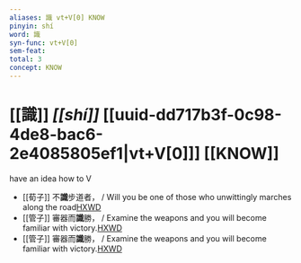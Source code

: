```yaml
---
aliases: 識 vt+V[0] KNOW
pinyin: shí
word: 識
syn-func: vt+V[0]
sem-feat: 
total: 3
concept: KNOW 
---
```

# [[識]] *[[shí]]*  [[uuid-dd717b3f-0c98-4de8-bac6-2e4085805ef1|vt+V[0]]] [[KNOW]]
have an idea how to V
 - [[荀子]] 不**識**步道者，
                     / Will you be one of those who unwittingly marches along the road[HXWD](https://hxwd.org/textview.html?location=KR3a0002_tls_002-8a.13)
 - [[管子]] 審器而**識**勝， / Examine the weapons and you will become familiar with victory.[HXWD](https://hxwd.org/textview.html?location=KR3c0001_tls_003-60a.6)
 - [[管子]] 審器而**識**勝， / Examine the weapons and you will become familiar with victory.[HXWD](https://hxwd.org/textview.html?location=KR3c0001_tls_006-89a.5)